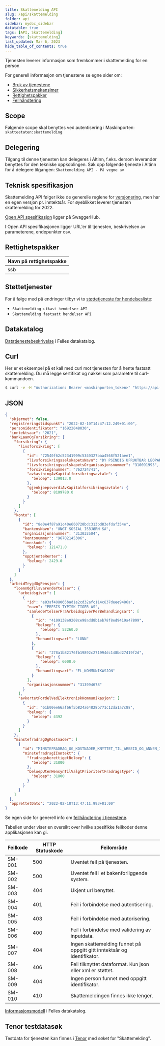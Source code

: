 ```yaml
---
title: Skattemelding API
slug: /api/skattemelding
folder: api
sidebar: mydoc_sidebar
datatable: true
tags: [API, Skattemelding]
keywords: [skattemelding]
last_updated: Mar 6, 2023
hide_table_of_contents: true
---
```

<summary>Tjenesten leverer informasjon som fremkommer i skattemelding for en person.</summary>
<Tabs underline={true}>
<TabItem headerText="Om tjenesten" itemKey="itemKey-1" default>

For generell informasjon om tjenestene se egne sider om:
* [Bruk av tjenestene](../om/bruk.md)
* [Sikkerhetsmekansimer](../om/sikkerhet.md)
* [Rettighetspakker](../om/rettighetspakker.md) 
* [Feilhåndtering](../om/feil.md)

## Scope
Følgende scope skal benyttes ved autentisering i Maskinporten: `skatteetaten:skattemelding`

## Delegering
Tilgang til denne tjenesten kan delegeres i Altinn, f.eks. dersom leverandør benyttes for den tekniske oppkoblingen. Søk opp følgende tjeneste i Altinn for å delegere tilgangen: `Skattemelding API - På vegne av`

## Teknisk spesifikasjon
Skattemelding API følger ikke de generelle reglene for [versjonering](../om/versjoner.md), men har en egen versjon pr. inntektsår. For øyeblikket leverer tjenesten skattemelding for 2022.
  
[Open API spesifikasjon](https://app.swaggerhub.com/apis/Skatteetaten_Deling/skattemelding-api) ligger på SwaggerHub.

I Open API spesifikasjonen ligger URL'er til tjenesten, beskrivelsen av parameterene, endepunkter osv.

## Rettighetspakker
  
| Navn på rettighetspakke |	
|---|
| ssb |
  
## Støttetjenester
For å følge med på endringer tilbyr vi to [støttetjeneste for hendelsesliste](./hendelser.md): 
  * `Skattemelding utkast hendelser API`
  * `Skattemelding fastsatt hendelser API`

## Datakatalog
[Datatjenestebeskrivelse](https://data.norge.no/dataservices/899c9a8d-0778-3472-9654-f6acd4e7f9ff) i Felles datakatalog.

</TabItem>
<TabItem headerText="Eksempler" itemKey="itemKey-2"> 

## Curl

Her er et eksempel på et kall med curl mot tjenesten for å hente fastsatt skattemelding. Du må legge sertifikat og nøkkel som parametre til curl-kommandoen.

```bash
$ curl -v -H "Authorization: Bearer <maskinporten_token>" "https://api-test.sits.no/api/formueinntekt/skattemelding/fastsatt/ssb/2018/05086900124"
```

## JSON

```json
{
  "skjermet": false,
  "registreringstidspunkt": "2022-02-10T14:47:12.249+01:00",
  "personidentifikator": "16922048030",
  "inntektsaar": "2021",
  "bankLaanOgForsikring": {
    "forsikring": {
      "livsforsikring": [
        {
          "id": "72540f62c52341999c5340327baa4568f521aee1",
          "livsforsikringsselskapetsNavn": "DY PSINDIG UFRUKTBAR LEOPARD ASA",
          "livsforsikringsselskapetsOrganisasjonsnummer": "310091995",
          "forsikringsnummer": "762724741",
          "avkastningAvKapitalforsikringsavtale": {
            "beloep": 139013.0
          },
          "gjenkjoepsverdiAvKapitalforsikringsavtale": {
            "beloep": 8109780.0
          }
        }
      ]
    },
    "konto": [
      {
        "id": "8e0e4f87a91c40e660720bdc313bd83efdaf354e",
        "bankensNavn": "UNGT SOSIAL ISBJØRN SA",
        "organisasjonsnummer": "313032604",
        "kontonummer": "96702145306",
        "innskudd": {
          "beloep": 121471.0
        },
        "opptjenteRenter": {
          "beloep": 2429.0
        }
      }
    ]
  },
  "arbeidTrygdOgPensjon": {
    "loennOgTilsvarendeYtelser": {
      "arbeidsgiver": [
        {
          "id": "e83af408065bad1e2cd32afc114c837deee9486a",
          "navn": "PRESIS TYPISK TIGER AS",
          "samledeYtelserFraArbeidsgiverPerBehandlingsart": [
            {
              "id": "4109138e9208ce98add8b1eb78f8ed9419a47899",
              "beloep": {
                "beloep": 52260.0
              },
              "behandlingsart": "LONN"
            },
            {
              "id": "278a1b82176fb19892c271994dc148bd27419f2d",
              "beloep": {
                "beloep": 6000.0
              },
              "behandlingsart": "EL_KOMMUNIKASJON"
            }
          ],
          "organisasjonsnummer": "313994678"
        }
      ],
      "avkortetFordelVedElektroniskKommunikasjon": [
        {
          "id": "61b00ee66af66f5b824a64828b771c12da1a7c88",
          "beloep": {
            "beloep": 4392
          }
        }
      ]
    },
    "minstefradragOgKostnader": [
      {
        "id": "MINSTEFRADRAG_OG_KOSTNADER_KNYTTET_TIL_ARBEID_OG_ANNEN_INNTEKT",
        "minstefradragIInntekt": {
          "fradragsberettigetBeloep": {
            "beloep": 31800
          },
          "beloepUtenHensynTilValgtPrioritertFradragstype": {
            "beloep": 31800
          }
        }
      }
    ]
  },
  "opprettetDato": "2022-02-10T13:47:11.993+01:00"
}
```
</TabItem>
<TabItem headerText="Feilkoder" itemKey="itemKey-3">

Se egen side for generell info om [feilhåndtering i tjenestene](../om/feil.md).

Tabellen under viser en oversikt over hvilke spesifikke feilkoder denne applikasjonen kan gi.

| Feilkode | HTTP Statuskode | Feilområde                                                              |
|----------|-----------------|-------------------------------------------------------------------------|
| SM-001   | 500             | Uventet feil på tjenesten.                                              |
| SM-002   | 500             | Uventet feil i et bakenforliggende system.                              |
| SM-003   | 404             | Ukjent url benyttet.                                                    |
| SM-004   | 401             | Feil i forbindelse med autentisering.                                   |
| SM-005   | 403             | Feil i forbindelse med autorisering.                                    |
| SM-006   | 400             | Feil i forbindelse med validering av inputdata.                         |
| SM-007   | 404             | Ingen skattemelding funnet på oppgitt gitt inntektsår og identifikator. |
| SM-008   | 406             | Feil tilknyttet dataformat. Kun json eller xml er støttet.              |
| SM-009   | 404             | Ingen person funnet med oppgitt identifikator.                    |
| SM-010   | 410             | Skattemeldingen finnes ikke lenger.                    |

</TabItem>
<TabItem headerText="Informasjonsmodell" itemKey="itemKey-4">

[Informasjonsmodell](https://data.norge.no/informationmodels/eb60da4f-d6b2-3564-b3a5-e31e25da7538) i Felles datakatalog.
  
</TabItem>
<TabItem headerText="Test" itemKey="itemKey-5">

## Tenor testdatasøk

Testdata for tjenesten kan finnes i [Tenor](../test/tenor.md) med søket for "Skattemelding".
  
</TabItem>
</Tabs>
